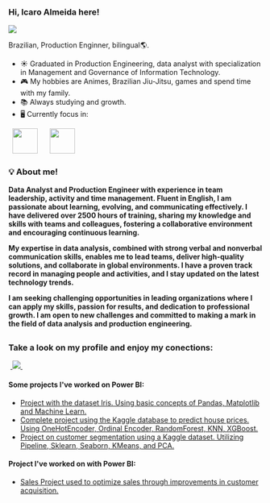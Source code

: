 ### Hi, Icaro Almeida here!
[<img src="https://img.shields.io/badge/icaroalmeidas-0A66C2?style=flat-square&logo=linkedin&logoColor=white" />](https://www.linkedin.com/in/icaroalmeidas/)

Brazilian, Production Enginner, bilingual🌎.
- ☀ Graduated in Production Engineering, data analyst with specialization in Management and Governance of Information Technology.
- 🎮 My hobbies are Animes, Brazilian Jiu-Jitsu, games and spend time with my family. 
- 📚 Always studying and growth.
- 🖥️ Currently focus in:
<div style="display: inline">
  &nbsp;&nbsp;<img width='50' height='50' src="https://img.icons8.com/?size=512&id=qYfwpsRXEcpc&format=png" />&nbsp;&nbsp;&nbsp;
  &nbsp;&nbsp;<img width='50' height='50' src="https://img.icons8.com/?size=512&id=50051&format=png" />&nbsp;&nbsp;&nbsp;

  ### :bulb: About me!

**Data Analyst and Production Engineer with experience in team leadership, activity and time management. Fluent in English, I am passionate about learning, evolving, and communicating effectively. I have delivered over 2500 hours of training, sharing my knowledge and skills with teams and colleagues, fostering a collaborative environment and encouraging continuous learning.**

**My expertise in data analysis, combined with strong verbal and nonverbal communication skills, enables me to lead teams, deliver high-quality solutions, and collaborate in global environments. I have a proven track record in managing people and activities, and I stay updated on the latest technology trends.**

**I am seeking challenging opportunities in leading organizations where I can apply my skills, passion for results, and dedication to professional growth. I am open to new challenges and committed to making a mark in the field of data analysis and production engineering.**

##

### Take a look on my profile and enjoy my conections:
&nbsp;<a href="https://www.linkedin.com/in/icaroalmeidas/">
  <img src="https://img.shields.io/badge/linkedin-%230077B5.svg?style=for-the-badge&logo=linkedin&logoColor=white">
</a>&nbsp;


#### Some projects I've worked on Power BI:
- <a href="https://github.com/BrunoFelipeCB/Dataset-iris/tree/main">
    Project with the dataset Iris. Using basic concepts of Pandas, Matplotlib and Machine Learn.
  </a>
- <a href="https://github.com/BrunoFelipeCB/House-Prices/tree/main">
    Complete project using the Kaggle database to predict house prices. Using OneHotEncoder, Ordinal Encoder, RandomForest, KNN, XGBoost.
  </a>
- <a href="https://github.com/BrunoFelipeCB/Customer-Segmentation-Supermarket">
    Project on customer segmentation using a Kaggle dataset. Utilizing Pipeline, Sklearn, Seaborn, KMeans, and PCA.
  </a>

#### Project I've worked on with Power BI:
- <a href="https://github.com/BrunoFelipeCB/Power-BI?tab=readme-ov-file">
    Sales Project used to optimize sales through improvements in customer acquisition.
  </a>
